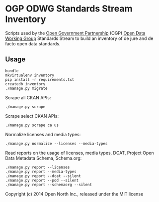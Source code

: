 # OGP ODWG Standards Stream Inventory

Scripts used by the [Open Government Partnership](http://www.opengovpartnership.org/) (OGP) [Open Data Working Group](http://www.opengovpartnership.org/get-involved/join-working-group) Standards Stream to build an inventory of de jure and de facto open data standards.

## Usage

    bundle
    mkvirtualenv inventory
    pip install -r requirements.txt
    createdb inventory
    ./manage.py migrate

Scrape all CKAN APIs:

    ./manage.py scrape

Scrape select CKAN APIs:

    ./manage.py scrape ca us

Normalize licenses and media types:

    ./manage.py normalize --licenses --media-types

Read reports on the usage of licenses, media types, DCAT, Project Open Data Metadata Schema, Schema.org:

    ./manage.py report --licenses
    ./manage.py report --media-types
    ./manage.py report --dcat --silent
    ./manage.py report --pod --silent
    ./manage.py report --schemaorg --silent


Copyright (c) 2014 Open North Inc., released under the MIT license
